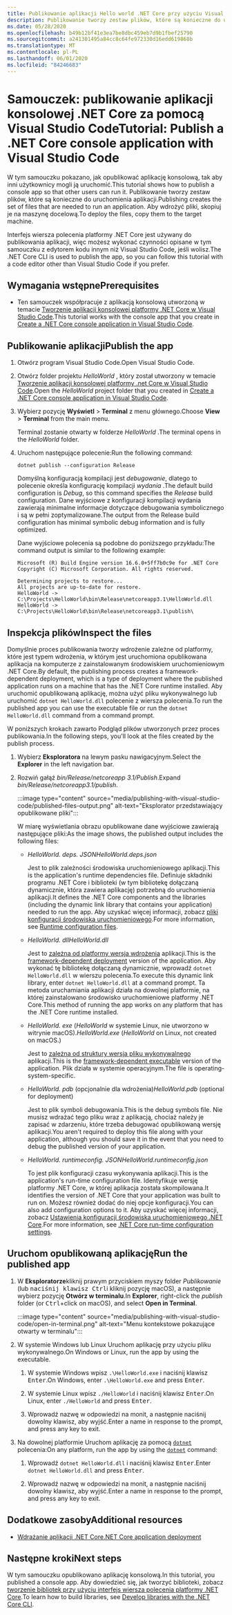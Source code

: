 ```yaml
---
title: Publikowanie aplikacji Hello world .NET Core przy użyciu Visual Studio Code
description: Publikowanie tworzy zestaw plików, które są konieczne do uruchomienia aplikacji .NET Core.
ms.date: 05/28/2020
ms.openlocfilehash: b49b12bf41e3ea7be8dbc459eb7d9b1fbef25790
ms.sourcegitcommit: a241301495a84cc8c64fe972330d16edd619868b
ms.translationtype: MT
ms.contentlocale: pl-PL
ms.lasthandoff: 06/01/2020
ms.locfileid: "84246683"
---
```

# <a name="tutorial-publish-a-net-core-console-application-with-visual-studio-code"></a><span data-ttu-id="5cd47-103">Samouczek: publikowanie aplikacji konsolowej .NET Core za pomocą Visual Studio Code</span><span class="sxs-lookup"><span data-stu-id="5cd47-103">Tutorial: Publish a .NET Core console application with Visual Studio Code</span></span>

<span data-ttu-id="5cd47-104">W tym samouczku pokazano, jak opublikować aplikację konsolową, tak aby inni użytkownicy mogli ją uruchomić.</span><span class="sxs-lookup"><span data-stu-id="5cd47-104">This tutorial shows how to publish a console app so that other users can run it.</span></span> <span data-ttu-id="5cd47-105">Publikowanie tworzy zestaw plików, które są konieczne do uruchomienia aplikacji.</span><span class="sxs-lookup"><span data-stu-id="5cd47-105">Publishing creates the set of files that are needed to run an application.</span></span> <span data-ttu-id="5cd47-106">Aby wdrożyć pliki, skopiuj je na maszynę docelową.</span><span class="sxs-lookup"><span data-stu-id="5cd47-106">To deploy the files, copy them to the target machine.</span></span>

<span data-ttu-id="5cd47-107">Interfejs wiersza polecenia platformy .NET Core jest używany do publikowania aplikacji, więc możesz wykonać czynności opisane w tym samouczku z edytorem kodu innym niż Visual Studio Code, jeśli wolisz.</span><span class="sxs-lookup"><span data-stu-id="5cd47-107">The .NET Core CLI is used to publish the app, so you can follow this tutorial with a code editor other than Visual Studio Code if you prefer.</span></span>

## <a name="prerequisites"></a><span data-ttu-id="5cd47-108">Wymagania wstępne</span><span class="sxs-lookup"><span data-stu-id="5cd47-108">Prerequisites</span></span>

- <span data-ttu-id="5cd47-109">Ten samouczek współpracuje z aplikacją konsolową utworzoną w temacie [Tworzenie aplikacji konsolowej platformy .NET Core w Visual Studio Code](with-visual-studio-code.md).</span><span class="sxs-lookup"><span data-stu-id="5cd47-109">This tutorial works with the console app that you create in [Create a .NET Core console application in Visual Studio Code](with-visual-studio-code.md).</span></span>

## <a name="publish-the-app"></a><span data-ttu-id="5cd47-110">Publikowanie aplikacji</span><span class="sxs-lookup"><span data-stu-id="5cd47-110">Publish the app</span></span>

1. <span data-ttu-id="5cd47-111">Otwórz program Visual Studio Code.</span><span class="sxs-lookup"><span data-stu-id="5cd47-111">Open Visual Studio Code.</span></span>

1. <span data-ttu-id="5cd47-112">Otwórz folder projektu *HelloWorld* , który został utworzony w temacie [Tworzenie aplikacji konsolowej platformy .net Core w Visual Studio Code](with-visual-studio-code.md).</span><span class="sxs-lookup"><span data-stu-id="5cd47-112">Open the *HelloWorld* project folder that you created in [Create a .NET Core console application in Visual Studio Code](with-visual-studio-code.md).</span></span>

1. <span data-ttu-id="5cd47-113">Wybierz pozycję **Wyświetl**  >  **Terminal** z menu głównego.</span><span class="sxs-lookup"><span data-stu-id="5cd47-113">Choose **View** > **Terminal** from the main menu.</span></span>

   <span data-ttu-id="5cd47-114">Terminal zostanie otwarty w folderze *HelloWorld* .</span><span class="sxs-lookup"><span data-stu-id="5cd47-114">The terminal opens in the *HelloWorld* folder.</span></span>

1. <span data-ttu-id="5cd47-115">Uruchom następujące polecenie:</span><span class="sxs-lookup"><span data-stu-id="5cd47-115">Run the following command:</span></span>

   ```dotnetcli
   dotnet publish --configuration Release
   ```

   <span data-ttu-id="5cd47-116">Domyślną konfiguracją kompilacji jest *debugowanie*, dlatego to polecenie określa konfigurację kompilacji *wydania* .</span><span class="sxs-lookup"><span data-stu-id="5cd47-116">The default build configuration is *Debug*, so this command specifies the *Release* build configuration.</span></span> <span data-ttu-id="5cd47-117">Dane wyjściowe z konfiguracji kompilacji wydania zawierają minimalne informacje dotyczące debugowania symbolicznego i są w pełni zoptymalizowane.</span><span class="sxs-lookup"><span data-stu-id="5cd47-117">The output from the Release build configuration has minimal symbolic debug information and is fully optimized.</span></span>

   <span data-ttu-id="5cd47-118">Dane wyjściowe polecenia są podobne do poniższego przykładu:</span><span class="sxs-lookup"><span data-stu-id="5cd47-118">The command output is similar to the following example:</span></span>

   ```
   Microsoft (R) Build Engine version 16.6.0+5ff7b0c9e for .NET Core
   Copyright (C) Microsoft Corporation. All rights reserved.

   Determining projects to restore...
   All projects are up-to-date for restore.
   HelloWorld -> C:\Projects\HelloWorld\bin\Release\netcoreapp3.1\HelloWorld.dll
   HelloWorld -> C:\Projects\HelloWorld\bin\Release\netcoreapp3.1\publish\
   ```

## <a name="inspect-the-files"></a><span data-ttu-id="5cd47-119">Inspekcja plików</span><span class="sxs-lookup"><span data-stu-id="5cd47-119">Inspect the files</span></span>

<span data-ttu-id="5cd47-120">Domyślnie proces publikowania tworzy wdrożenie zależne od platformy, które jest typem wdrożenia, w którym jest uruchomiona opublikowana aplikacja na komputerze z zainstalowanym środowiskiem uruchomieniowym .NET Core.</span><span class="sxs-lookup"><span data-stu-id="5cd47-120">By default, the publishing process creates a framework-dependent deployment, which is a type of deployment where the published application runs on a machine that has the .NET Core runtime installed.</span></span> <span data-ttu-id="5cd47-121">Aby uruchomić opublikowaną aplikację, można użyć pliku wykonywalnego lub uruchomić `dotnet HelloWorld.dll` polecenie z wiersza polecenia.</span><span class="sxs-lookup"><span data-stu-id="5cd47-121">To run the published app you can use the executable file or run the `dotnet HelloWorld.dll` command from a command prompt.</span></span>

<span data-ttu-id="5cd47-122">W poniższych krokach zawarto Podgląd plików utworzonych przez proces publikowania.</span><span class="sxs-lookup"><span data-stu-id="5cd47-122">In the following steps, you'll look at the files created by the publish process.</span></span>

1. <span data-ttu-id="5cd47-123">Wybierz **Eksploratora** na lewym pasku nawigacyjnym.</span><span class="sxs-lookup"><span data-stu-id="5cd47-123">Select the **Explorer** in the left navigation bar.</span></span>

1. <span data-ttu-id="5cd47-124">Rozwiń gałąź *bin/Release/netcoreapp 3.1/Publish*.</span><span class="sxs-lookup"><span data-stu-id="5cd47-124">Expand *bin/Release/netcoreapp3.1/publish*.</span></span>

   :::image type="content" source="media/publishing-with-visual-studio-code/published-files-output.png" alt-text="Eksplorator przedstawiający opublikowane pliki":::

   <span data-ttu-id="5cd47-126">W miarę wyświetlania obrazu opublikowane dane wyjściowe zawierają następujące pliki:</span><span class="sxs-lookup"><span data-stu-id="5cd47-126">As the image shows, the published output includes the following files:</span></span>

   * <span data-ttu-id="5cd47-127">*HelloWorld. deps. JSON*</span><span class="sxs-lookup"><span data-stu-id="5cd47-127">*HelloWorld.deps.json*</span></span>

      <span data-ttu-id="5cd47-128">Jest to plik zależności środowiska uruchomieniowego aplikacji.</span><span class="sxs-lookup"><span data-stu-id="5cd47-128">This is the application's runtime dependencies file.</span></span> <span data-ttu-id="5cd47-129">Definiuje składniki programu .NET Core i biblioteki (w tym bibliotekę dołączaną dynamicznie, która zawiera aplikację) potrzebną do uruchomienia aplikacji.</span><span class="sxs-lookup"><span data-stu-id="5cd47-129">It defines the .NET Core components and the libraries (including the dynamic link library that contains your application) needed to run the app.</span></span> <span data-ttu-id="5cd47-130">Aby uzyskać więcej informacji, zobacz [pliki konfiguracji środowiska uruchomieniowego](https://github.com/dotnet/cli/blob/85ca206d84633d658d7363894c4ea9d59e515c1a/Documentation/specs/runtime-configuration-file.md).</span><span class="sxs-lookup"><span data-stu-id="5cd47-130">For more information, see [Runtime configuration files](https://github.com/dotnet/cli/blob/85ca206d84633d658d7363894c4ea9d59e515c1a/Documentation/specs/runtime-configuration-file.md).</span></span>

   * <span data-ttu-id="5cd47-131">*HelloWorld. dll*</span><span class="sxs-lookup"><span data-stu-id="5cd47-131">*HelloWorld.dll*</span></span>

      <span data-ttu-id="5cd47-132">Jest to [zależna od platformy wersja wdrożenia](../deploying/deploy-with-cli.md#framework-dependent-deployment) aplikacji.</span><span class="sxs-lookup"><span data-stu-id="5cd47-132">This is the [framework-dependent deployment](../deploying/deploy-with-cli.md#framework-dependent-deployment) version of the application.</span></span> <span data-ttu-id="5cd47-133">Aby wykonać tę bibliotekę dołączaną dynamicznie, wprowadź `dotnet HelloWorld.dll` w wierszu polecenia.</span><span class="sxs-lookup"><span data-stu-id="5cd47-133">To execute this dynamic link library, enter `dotnet HelloWorld.dll` at a command prompt.</span></span> <span data-ttu-id="5cd47-134">Ta metoda uruchamiania aplikacji działa na dowolnej platformie, na której zainstalowano środowisko uruchomieniowe platformy .NET Core.</span><span class="sxs-lookup"><span data-stu-id="5cd47-134">This method of running the app works on any platform that has the .NET Core runtime installed.</span></span>

   * <span data-ttu-id="5cd47-135">*HelloWorld. exe* (*HelloWorld* w systemie Linux, nie utworzono w witrynie macOS).</span><span class="sxs-lookup"><span data-stu-id="5cd47-135">*HelloWorld.exe* (*HelloWorld* on Linux, not created on macOS.)</span></span>

      <span data-ttu-id="5cd47-136">Jest to [zależna od struktury wersja pliku wykonywalnego](../deploying/deploy-with-cli.md#framework-dependent-executable) aplikacji.</span><span class="sxs-lookup"><span data-stu-id="5cd47-136">This is the [framework-dependent executable](../deploying/deploy-with-cli.md#framework-dependent-executable) version of the application.</span></span> <span data-ttu-id="5cd47-137">Plik działa w systemie operacyjnym.</span><span class="sxs-lookup"><span data-stu-id="5cd47-137">The file is operating-system-specific.</span></span>

   * <span data-ttu-id="5cd47-138">*HelloWorld. pdb* (opcjonalnie dla wdrożenia)</span><span class="sxs-lookup"><span data-stu-id="5cd47-138">*HelloWorld.pdb* (optional for deployment)</span></span>

      <span data-ttu-id="5cd47-139">Jest to plik symboli debugowania.</span><span class="sxs-lookup"><span data-stu-id="5cd47-139">This is the debug symbols file.</span></span> <span data-ttu-id="5cd47-140">Nie musisz wdrażać tego pliku wraz z aplikacją, chociaż należy je zapisać w zdarzeniu, które trzeba debugować opublikowaną wersję aplikacji.</span><span class="sxs-lookup"><span data-stu-id="5cd47-140">You aren't required to deploy this file along with your application, although you should save it in the event that you need to debug the published version of your application.</span></span>

   * <span data-ttu-id="5cd47-141">*HelloWorld. runtimeconfig. JSON*</span><span class="sxs-lookup"><span data-stu-id="5cd47-141">*HelloWorld.runtimeconfig.json*</span></span>

      <span data-ttu-id="5cd47-142">To jest plik konfiguracji czasu wykonywania aplikacji.</span><span class="sxs-lookup"><span data-stu-id="5cd47-142">This is the application's run-time configuration file.</span></span> <span data-ttu-id="5cd47-143">Identyfikuje wersję platformy .NET Core, w której aplikacja została skompilowana.</span><span class="sxs-lookup"><span data-stu-id="5cd47-143">It identifies the version of .NET Core that your application was built to run on.</span></span> <span data-ttu-id="5cd47-144">Możesz również dodać do niej opcje konfiguracji.</span><span class="sxs-lookup"><span data-stu-id="5cd47-144">You can also add configuration options to it.</span></span> <span data-ttu-id="5cd47-145">Aby uzyskać więcej informacji, zobacz [Ustawienia konfiguracji środowiska uruchomieniowego .NET Core](../run-time-config/index.md#runtimeconfigjson).</span><span class="sxs-lookup"><span data-stu-id="5cd47-145">For more information, see [.NET Core run-time configuration settings](../run-time-config/index.md#runtimeconfigjson).</span></span>

## <a name="run-the-published-app"></a><span data-ttu-id="5cd47-146">Uruchom opublikowaną aplikację</span><span class="sxs-lookup"><span data-stu-id="5cd47-146">Run the published app</span></span>

1. <span data-ttu-id="5cd47-147">W **Eksploratorze**kliknij prawym przyciskiem myszy folder *Publikowanie* (lub <kbd>naciśnij klawisz Ctrl</kbd>i kliknij pozycję macOS), a następnie wybierz pozycję **Otwórz w terminalu**.</span><span class="sxs-lookup"><span data-stu-id="5cd47-147">In **Explorer**, right-click the *publish* folder (or <kbd>Ctrl</kbd>+click on macOS), and select **Open in Terminal**.</span></span>

   :::image type="content" source="media/publishing-with-visual-studio-code/open-in-terminal.png" alt-text="Menu kontekstowe pokazujące otwarty w terminalu":::

1. <span data-ttu-id="5cd47-149">W systemie Windows lub Linux Uruchom aplikację przy użyciu pliku wykonywalnego.</span><span class="sxs-lookup"><span data-stu-id="5cd47-149">On Windows or Linux, run the app by using the executable.</span></span>

   1. <span data-ttu-id="5cd47-150">W systemie Windows wpisz `.\HelloWorld.exe` i naciśnij klawisz <kbd>Enter</kbd>.</span><span class="sxs-lookup"><span data-stu-id="5cd47-150">On Windows, enter `.\HelloWorld.exe` and press <kbd>Enter</kbd>.</span></span>

   1. <span data-ttu-id="5cd47-151">W systemie Linux wpisz `./HelloWorld` i naciśnij klawisz <kbd>Enter</kbd>.</span><span class="sxs-lookup"><span data-stu-id="5cd47-151">On Linux, enter `./HelloWorld` and press <kbd>Enter</kbd>.</span></span>

   1. <span data-ttu-id="5cd47-152">Wprowadź nazwę w odpowiedzi na monit, a następnie naciśnij dowolny klawisz, aby wyjść.</span><span class="sxs-lookup"><span data-stu-id="5cd47-152">Enter a name in response to the prompt, and press any key to exit.</span></span>

1. <span data-ttu-id="5cd47-153">Na dowolnej platformie Uruchom aplikację za pomocą [`dotnet`](../tools/dotnet.md) polecenia:</span><span class="sxs-lookup"><span data-stu-id="5cd47-153">On any platform, run the app by using the  [`dotnet`](../tools/dotnet.md) command:</span></span>

   1. <span data-ttu-id="5cd47-154">Wprowadź `dotnet HelloWorld.dll` i naciśnij klawisz <kbd>Enter</kbd>.</span><span class="sxs-lookup"><span data-stu-id="5cd47-154">Enter `dotnet HelloWorld.dll` and press <kbd>Enter</kbd>.</span></span>

   1. <span data-ttu-id="5cd47-155">Wprowadź nazwę w odpowiedzi na monit, a następnie naciśnij dowolny klawisz, aby wyjść.</span><span class="sxs-lookup"><span data-stu-id="5cd47-155">Enter a name in response to the prompt, and press any key to exit.</span></span>

## <a name="additional-resources"></a><span data-ttu-id="5cd47-156">Dodatkowe zasoby</span><span class="sxs-lookup"><span data-stu-id="5cd47-156">Additional resources</span></span>

- [<span data-ttu-id="5cd47-157">Wdrażanie aplikacji .NET Core</span><span class="sxs-lookup"><span data-stu-id="5cd47-157">.NET Core application deployment</span></span>](../deploying/index.md)

## <a name="next-steps"></a><span data-ttu-id="5cd47-158">Następne kroki</span><span class="sxs-lookup"><span data-stu-id="5cd47-158">Next steps</span></span>

<span data-ttu-id="5cd47-159">W tym samouczku opublikowano aplikację konsolową.</span><span class="sxs-lookup"><span data-stu-id="5cd47-159">In this tutorial, you published a console app.</span></span> <span data-ttu-id="5cd47-160">Aby dowiedzieć się, jak tworzyć biblioteki, zobacz [tworzenie bibliotek przy użyciu interfejs wiersza polecenia platformy .NET Core](libraries.md).</span><span class="sxs-lookup"><span data-stu-id="5cd47-160">To learn how to build libraries, see [Develop libraries with the .NET Core CLI](libraries.md).</span></span>

<!--In the next tutorial, you create a class library.

> [!div class="nextstepaction"]
> [Create a .NET Standard library in Visual Studio](library-with-visual-studio.md)
-->
